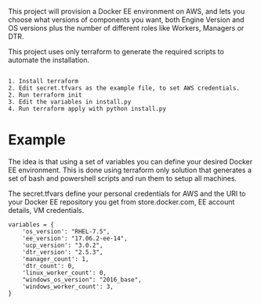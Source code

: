 
This project will provision a Docker EE environment on AWS, and lets you choose
what versions of components you want, both Engine Version and OS versions plus
the number of different roles like Workers, Managers or DTR.

This project uses only terraform to generate the required scripts to automate the
installation.  
 
```

1. Install terraform
2. Edit secret.tfvars as the example file, to set AWS credentials.
2. Run terraform init
3. Edit the variables in install.py
4. Run terraform apply with python install.py

```

# Example

The idea is that using a set of variables you can define your desired
Docker EE environment. This is done using terraform only solution 
that generates a set of bash and powershell scripts and run them to setup all machines.

The secret.tfvars define your personal credentials for AWS
and the URl to your Docker EE repository you get from store.docker.com, EE account details, VM credentials.

```
variables = {
    'os_version': "RHEL-7.5",
    'ee_version': "17.06.2-ee-14",
    'ucp_version': "3.0.2",
    'dtr_version': "2.5.3",
    'manager_count': 1,
    'dtr_count': 0,
    'linux_worker_count': 0,
    "windows_os_version": "2016_base",
    'windows_worker_count': 3,
}
```